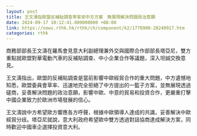 ```yaml
---
layout: post
title: 王文濤指歐盟反補貼調查草率拒中方方案　無展現解決問題政治意願
date: 2024-09-17 10:12:41.000000000 +08:00
link: https://news.rthk.hk/rthk/ch/component/k2/1770900-20240917.htm
categories: rthk
---
```


商務部部長王文濤在羅馬會見意大利副總理兼外交與國際合作部部長塔亞尼，雙方重點就歐盟對華電動汽車的反補貼調查、中小企業合作等議題，深入坦誠交換意見。

王文濤指出，歐盟的反補貼調查是當前影響中歐經貿合作的重大問題，中方遺憾地知悉，歐盟委員會草率、迅速地完全拒絕了中方提出的一籃子方案，並無展現透過磋商，妥善解決問題的政治意願，影響中歐、中意的貿易和投資合作，更嚴重打擊中國企業致力於歐洲市場發展的信心。

王文濤說中方希望歐方響應各方呼聲，根據中歐領導人達成的共識，妥善解決中歐經貿分歧。塔亞尼就說，意大利政府希望歐中雙方透過對話協商達成解決方案，同時歡迎中國車企選擇投資意大利。
